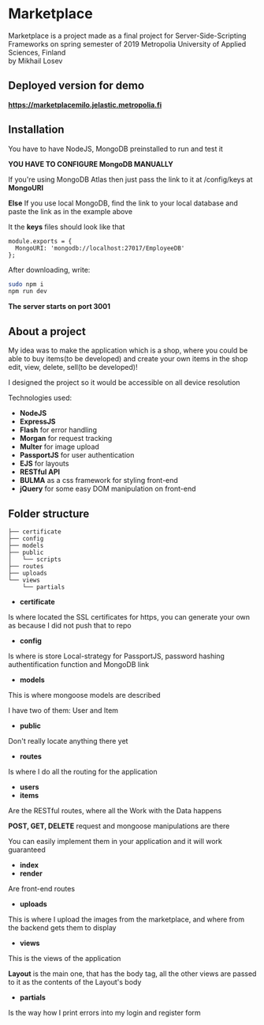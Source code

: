 # Marketplace

Marketplace is a project made as a final project for Server-Side-Scripting Frameworks on spring semester of 2019  Metropolia University of Applied Sciences, Finland  
by    Mikhail Losev
## Deployed version for demo

**https://marketplacemilo.jelastic.metropolia.fi**

## Installation

You have to have NodeJS, MongoDB preinstalled to run and test it

**YOU HAVE TO CONFIGURE MongoDB MANUALLY**

If you're using MongoDB Atlas then just pass the link to it  at /config/keys at **MongoURI**

**Else**
If you use local MongoDB, find the link to your local database and paste the link as in the example above

It the **keys** files should look like that
```
module.exports = {
  MongoURI: 'mongodb://localhost:27017/EmployeeDB'
};

```

After downloading, write:



```bash
sudo npm i
npm run dev

````
**The server starts on port 3001**


## About a project

My idea was to make the application which is a shop, where you could be able to buy items(to be developed) and create your own items in the shop edit, view, delete, sell(to be developed)!

I designed the project so it would be accessible on all device resolution

Technologies used:

* **NodeJS**
* **ExpressJS**
* **Flash**
for error handling
* **Morgan** for request tracking
* **Multer**
for image upload
* **PassportJS**
for user authentication
* **EJS** for layouts
* **RESTful API**
* **BULMA** as a css framework for styling front-end
* **jQuery** for some easy DOM manipulation on front-end

## Folder structure
```
├── certificate
├── config
├── models
├── public
│   └── scripts
├── routes
├── uploads
└── views
    └── partials
```
* **certificate** 

Is where located the SSL certificates for https, you can generate your own as because I did not push that to repo
* **config**

Is where is store Local-strategy for PassportJS, password hashing authentification function and MongoDB link
* **models**

This is where mongoose models are described

I have two of them: User and Item
* **public**

Don't really locate anything there yet
* **routes**

Is where I do all the routing for the application
* **users**
* **items**

Are the RESTful routes, where all the Work with the Data happens

**POST, GET, DELETE** request and mongoose manipulations are there

You can easily implement them in your application and it will work guaranteed

* **index**
* **render**

Are front-end routes

* **uploads**

This is where I upload the images from the marketplace, and where from the backend gets them to display

* **views**

This is the views of the application

**Layout** is the main one, that has the body tag, all the other views are passed to it as the contents of the Layout's body
* **partials**

Is the way how I print errors into my login and register form
